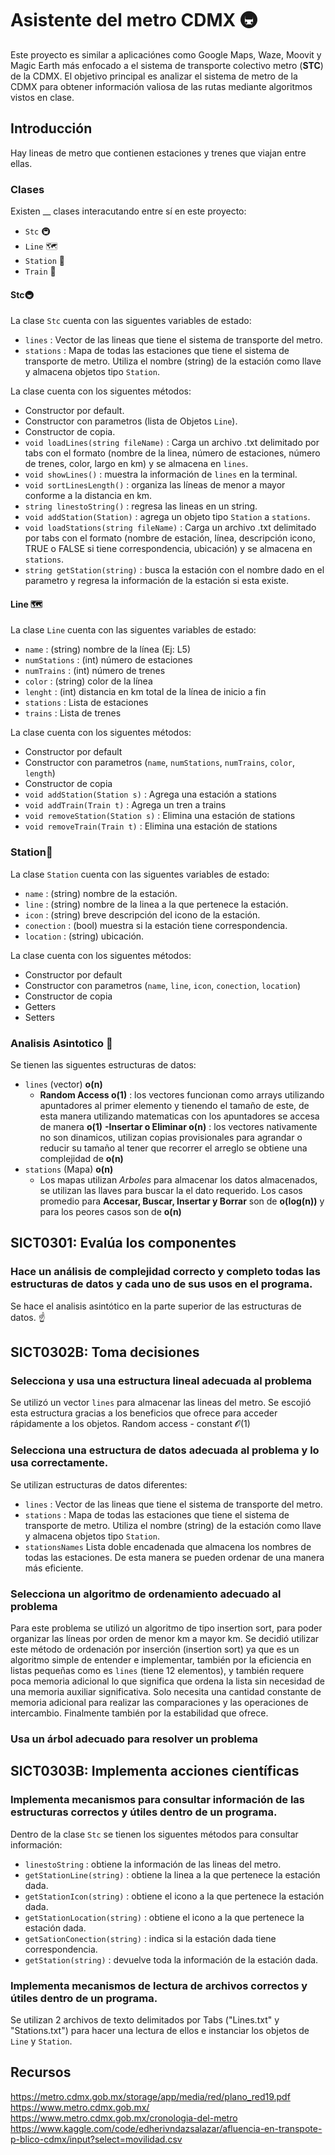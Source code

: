 # Asistente del metro CDMX 🚇
Este proyecto es similar a aplicaciónes como Google Maps, Waze, Moovit y Magic Earth más enfocado a el sistema de transporte colectivo metro (**STC**) de la CDMX.
El objetivo principal es analizar el sistema de metro de la CDMX para obtener información valiosa de las rutas mediante algoritmos vistos en clase.
## Introducción
Hay lineas de metro que contienen estaciones y trenes que viajan entre ellas.

### Clases
Existen __ clases interacutando entre sí en este proyecto:
- `Stc`  🚇
- `Line`  🗺
- `Station`  🚉
- `Train`  🚄

#### Stc🚇
La clase `Stc` cuenta con las siguentes variables de estado:
- `lines` : Vector de las lineas que tiene el sistema de transporte del metro.
- `stations` : Mapa de todas las estaciones que tiene el sistema de transporte de metro. Utiliza el nombre (string) de la estación como llave y almacena objetos tipo `Station`.

La clase cuenta con los siguentes métodos:
- Constructor por default.
- Constructor con parametros (lista de Objetos `Line`).
- Constructor de copia.
- `void loadLines(string fileName)` : Carga un archivo .txt delimitado por tabs con el formato (nombre de la linea, número de estaciones, número de trenes, color, largo en km) y se almacena en `lines`.
- `void showLines()` : muestra la información de `lines` en la terminal.
- `void sortLinesLength()` : organiza las líneas de menor a mayor conforme a la distancia en km.
- `string linestoString()` : regresa las lineas en un string.
- `void addStation(Station)` : agrega un objeto tipo `Station` a `stations`.
- `void loadStations(string fileName)` : Carga un archivo .txt delimitado por tabs con el formato (nombre de estación, línea, descripción icono, TRUE o FALSE si tiene correspondencia, ubicación) y se almacena en `stations`.
- `string getStation(string)` : busca la estación con el nombre dado en el parametro y regresa la información de la estación si esta existe.

#### Line 🗺
La clase `Line` cuenta con las siguentes variables de estado:
- `name` : (string) nombre de la línea (Ej: L5)
- `numStations` : (int) número de estaciones
- `numTrains` : (int) número de trenes
- `color` : (string) color de la línea
- `lenght` : (int) distancia en km total de la línea de inicio a fin
- `stations` : Lista de estaciones
- `trains` : Lista de trenes

La clase cuenta con los siguentes métodos:
- Constructor por default
- Constructor con parametros (`name`, `numStations`, `numTrains`, `color`, `length`)
- Constructor de copia
- `void addStation(Station s)` : Agrega una estación a stations
- `void addTrain(Train t)` : Agrega un tren a trains
- `void removeStation(Station s)` : Elimina una estación de stations
- `void removeTrain(Train t)` : Elimina una estación de stations

### Station🚉
La clase `Station` cuenta con las siguentes variables de estado:
- `name` : (string) nombre de la estación.
- `line` : (string) nombre de la linea a la que pertenece la estación.
- `icon` : (string) breve descripción del icono de la estación.
- `conection` : (bool) muestra si la estación tiene correspondencia.
- `location` : (string) ubicación.

La clase cuenta con los siguentes métodos:
- Constructor por default
- Constructor con parametros (`name`, `line`, `icon`, `conection`, `location`)
- Constructor de copia
- Getters
- Setters

### Analisis Asintotico 🐉 
Se tienen las siguentes estructuras de datos:
- `lines` (vector) **o(n)**
	- **Random Access o(1)** : los vectores funcionan como arrays utilizando apuntadores al primer elemento y tienendo el tamaño de este, de esta manera utilizando matematicas con los apuntadores se accesa de manera **o(1)**
	**-Insertar o Eliminar o(n)** : los vectores nativamente no son dinamicos, utilizan copias provisionales para agrandar o reducir su tamaño al tener que recorrer el arreglo se obtiene una complejidad de **o(n)**
- `stations` (Mapa) **o(n)**
	- Los mapas utilizan *Arboles* para almacenar los datos almacenados, se utilizan las llaves para buscar la el dato requerido. Los casos promedio para **Accesar, Buscar, Insertar y Borrar** son de **o(log(n))** y para los peores casos son de **o(n)**

## SICT0301: Evalúa los componentes
### Hace un análisis de complejidad correcto y completo todas las estructuras de datos y cada uno de sus usos en el programa.
Se hace el analisis asintótico en la parte superior de las estructuras de datos. ☝

## SICT0302B: Toma decisiones
### Selecciona y usa una estructura lineal adecuada al problema
Se utilizó un vector `lines` para almacenar las lineas del metro. Se escojió esta estructura gracias a los beneficios que ofrece para acceder rápidamente a los objetos. Random access - constant 𝓞(1)

### Selecciona una estructura de datos adecuada al problema y lo usa correctamente.
Se utilizan estructuras de datos diferentes:
- `lines` : Vector de las lineas que tiene el sistema de transporte del metro.
- `stations` : Mapa de todas las estaciones que tiene el sistema de transporte de metro. Utiliza el nombre (string) de la estación como llave y almacena objetos tipo `Station`.
- `stationsNames` Lista doble encadenada que almacena los nombres de todas las estaciones. De esta manera se pueden ordenar de una manera más eficiente.

### Selecciona un algoritmo de ordenamiento adecuado al problema
Para este problema se utilizó un algoritmo de tipo insertion sort, para poder organizar las líneas por orden de menor km a mayor km. Se decidió utilizar este método de ordenación por inserción (insertion sort) ya que es un algoritmo simple de entender e implementar, también por la eficiencia en listas pequeñas como es `lines` (tiene 12 elementos), y también requere poca memoria adicional  lo que significa que ordena la lista sin necesidad de una memoria auxiliar significativa. Solo necesita una cantidad constante de memoria adicional para realizar las comparaciones y las operaciones de intercambio. Finalmente también por la estabilidad que ofrece.

### Usa un árbol adecuado para resolver un problema

## SICT0303B: Implementa acciones científicas
### Implementa mecanismos para consultar información de las estructuras correctos y útiles dentro de un programa.
Dentro de la clase `Stc` se tienen los siguentes métodos para consultar información:
- `linestoString` : obtiene la información de las lineas del metro.
- `getStationLine(string)` : obtiene la linea a la que pertenece la estación dada.
- `getStationIcon(string)` : obtiene el icono a la que pertenece la estación dada.
- `getStationLocation(string)` : obtiene el icono a la que pertenece la estación dada.
- `getSationConection(string)` : indica si la estación dada tiene correspondencia.
- `getStation(string)` : devuelve toda la información de la estación dada.

### Implementa mecanismos de lectura de archivos correctos y útiles dentro de un programa.
Se utilizan 2 archivos de texto delimitados por Tabs ("Lines.txt" y "Stations.txt") para hacer una lectura de ellos e instanciar los objetos de `Line` y `Station`.


## Recursos
https://metro.cdmx.gob.mx/storage/app/media/red/plano_red19.pdf
https://www.metro.cdmx.gob.mx/
https://www.metro.cdmx.gob.mx/cronologia-del-metro 
https://www.kaggle.com/code/edherivndazsalazar/afluencia-en-transpote-p-blico-cdmx/input?select=movilidad.csv
